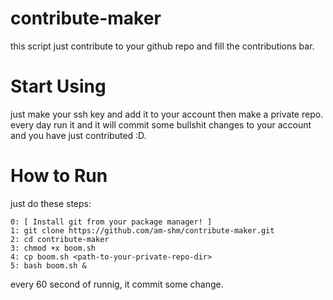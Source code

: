 # contribute-maker
this script just contribute to your github repo and fill the  contributions bar.

# Start Using
just make your ssh key and add it to your account then make a private repo.<br>
every day run it and it will commit some bullshit changes to your account and you have just contributed :D.<br>

# How to Run
just do these steps:

	0: [ Install git from your package manager! ]
	1: git clone https://github.com/am-shm/contribute-maker.git
	2: cd contribute-maker
	3: chmod +x boom.sh
	4: cp boom.sh <path-to-your-private-repo-dir>
	5: bash boom.sh &
	
every 60 second of runnig, it commit some change.
